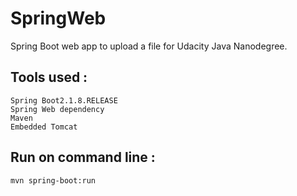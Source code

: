 # SpringWeb
Spring Boot web app to upload a file for Udacity Java Nanodegree.

## Tools used :

    Spring Boot2.1.8.RELEASE
    Spring Web dependency
    Maven
    Embedded Tomcat
    
 ## Run on command line :  
 
    mvn spring-boot:run 
